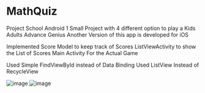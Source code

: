 # MathQuiz
Project School Android 1
Small Project with 4 different option to play a Kids Adults Advance Genius
Another Version of this app is developed for iOS

Implemented  Score Model to keep track of Scores
ListViewActivity to show the List of Scores
Main Activity For the Actual Game

Used Simple FindViewById instead of Data Binding
Used ListView Instead of RecycleView

![image](https://user-images.githubusercontent.com/46323727/182926354-beeb16fc-dc95-45cd-93bf-aed3b738b3c8.png)
![image](https://user-images.githubusercontent.com/46323727/182927136-a1c4e431-4157-4464-a5c7-b3b9de8c44fa.png)


